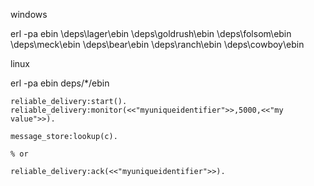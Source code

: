 
windows

erl -pa ebin \deps\lager\ebin \deps\goldrush\ebin \deps\folsom\ebin \deps\meck\ebin \deps\bear\ebin \deps\ranch\ebin \deps\cowboy\ebin

linux

erl -pa ebin deps/*/ebin

```
reliable_delivery:start().
reliable_delivery:monitor(<<"myuniqueidentifier">>,5000,<<"my value">>).

message_store:lookup(c).

% or 

reliable_delivery:ack(<<"myuniqueidentifier">>).

```

